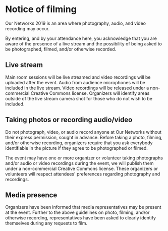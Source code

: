 # Notice of filming

Our Networks 2019 is an area where photography, audio, and video recording may occur.

By entering, and by your attendance here, you acknowledge that you are aware of the presence of a live stream and the possibility of being asked to be photographed, filmed, and/or otherwise recorded. 

## Live stream

Main room sessions will be live streamed and video recordings will be uploaded after the event. Audio from audience microphones will be included in the live stream. Video recordings will be released under a non-commercial Creative Commons license. Organizers will identify areas outside of the live stream camera shot for those who do not wish to be included.

## Taking photos or recording audio/video

Do not photograph, video, or audio record anyone at Our Networks without their express permission, sought in advance. Before taking a photo, filming, and/or otherwise recording, organizers require that you ask everybody identifiable in the picture if they agree to be photographed or filmed. 

The event may have one or more organizer or volunteer taking photographs and/or audio or video recordings during the event, we will publish them under a non-commercial Creative Commons license. These organizers or volunteers will respect attendees' preferences regarding photography and recordings.

## Media presence

Organizers have been informed that media representatives may be present at the event. Further to the above guidelines on photo, filming, and/or otherwise recording, representatives have been asked to clearly identify themselves during any requests to film.
